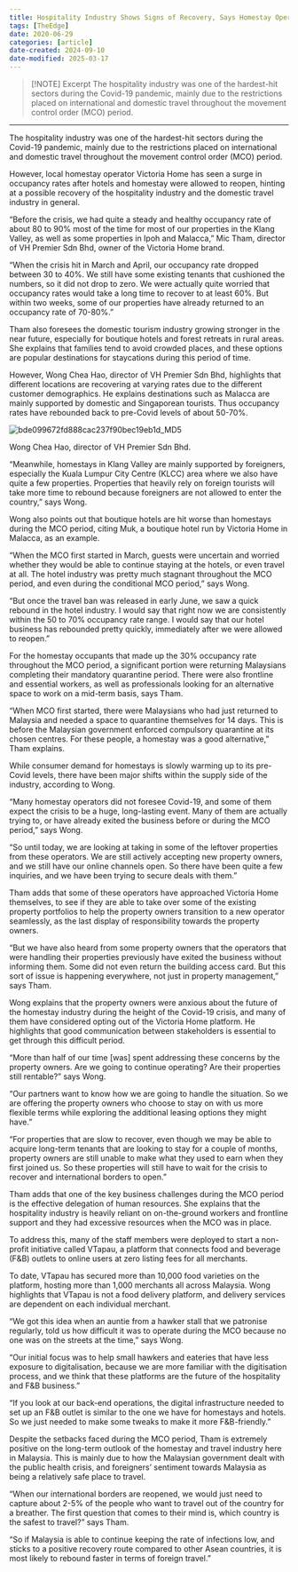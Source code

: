 ```yaml
---
title: Hospitality Industry Shows Signs of Recovery, Says Homestay Operator
tags: [TheEdge]
date: 2020-06-29
categories: [article]
date-created: 2024-09-10
date-modified: 2025-03-17
---
```


> [!NOTE] Excerpt
> The hospitality industry was one of the hardest-hit sectors during the Covid-19 pandemic, mainly due to the restrictions placed on international and domestic travel throughout the movement control order (MCO) period.

---

The hospitality industry was one of the hardest-hit sectors during the Covid-19 pandemic, mainly due to the restrictions placed on international and domestic travel throughout the movement control order (MCO) period.

However, local homestay operator Victoria Home has seen a surge in occupancy rates after hotels and homestay were allowed to reopen, hinting at a possible recovery of the hospitality industry and the domestic travel industry in general.

“Before the crisis, we had quite a steady and healthy occupancy rate of about 80 to 90% most of the time for most of our properties in the Klang Valley, as well as some properties in Ipoh and Malacca,” Mic Tham, director of VH Premier Sdn Bhd, owner of the Victoria Home brand.

“When the crisis hit in March and April, our occupancy rate dropped between 30 to 40%. We still have some existing tenants that cushioned the numbers, so it did not drop to zero. We were actually quite worried that occupancy rates would take a long time to recover to at least 60%. But within two weeks, some of our properties have already returned to an occupancy rate of 70-80%.”

Tham also foresees the domestic tourism industry growing stronger in the near future, especially for boutique hotels and forest retreats in rural areas. She explains that families tend to avoid crowded places, and these options are popular destinations for staycations during this period of time.

However, Wong Chea Hao, director of VH Premier Sdn Bhd, highlights that different locations are recovering at varying rates due to the different customer demographics. He explains destinations such as Malacca are mainly supported by domestic and Singaporean tourists. Thus occupancy rates have rebounded back to pre-Covid levels of about 50-70%.

![bde099672fd888cac237f90bec19eb1d_MD5](/media/bde099672fd888cac237f90bec19eb1d_MD5.jpg)

Wong Chea Hao, director of VH Premier Sdn Bhd.

“Meanwhile, homestays in Klang Valley are mainly supported by foreigners, especially the Kuala Lumpur City Centre (KLCC) area where we also have quite a few properties. Properties that heavily rely on foreign tourists will take more time to rebound because foreigners are not allowed to enter the country,” says Wong.

Wong also points out that boutique hotels are hit worse than homestays during the MCO period, citing Muk, a boutique hotel run by Victoria Home in Malacca, as an example.

“When the MCO first started in March, guests were uncertain and worried whether they would be able to continue staying at the hotels, or even travel at all. The hotel industry was pretty much stagnant throughout the MCO period, and even during the conditional MCO period,” says Wong.

“But once the travel ban was released in early June, we saw a quick rebound in the hotel industry. I would say that right now we are consistently within the 50 to 70% occupancy rate range. I would say that our hotel business has rebounded pretty quickly, immediately after we were allowed to reopen.”

For the homestay occupants that made up the 30% occupancy rate throughout the MCO period, a significant portion were returning Malaysians completing their mandatory quarantine period. There were also frontline and essential workers, as well as professionals looking for an alternative space to work on a mid-term basis, says Tham.

“When MCO first started, there were Malaysians who had just returned to Malaysia and needed a space to quarantine themselves for 14 days. This is before the Malaysian government enforced compulsory quarantine at its chosen centres. For these people, a homestay was a good alternative,” Tham explains.

While consumer demand for homestays is slowly warming up to its pre-Covid levels, there have been major shifts within the supply side of the industry, according to Wong.

“Many homestay operators did not foresee Covid-19, and some of them expect the crisis to be a huge, long-lasting event. Many of them are actually trying to, or have already exited the business before or during the MCO period,” says Wong.

“So until today, we are looking at taking in some of the leftover properties from these operators. We are still actively accepting new property owners, and we still have our online channels open. So there have been quite a few inquiries, and we have been trying to secure deals with them.”

Tham adds that some of these operators have approached Victoria Home themselves, to see if they are able to take over some of the existing property portfolios to help the property owners transition to a new operator seamlessly, as the last display of responsibility towards the property owners.

“But we have also heard from some property owners that the operators that were handling their properties previously have exited the business without informing them. Some did not even return the building access card. But this sort of issue is happening everywhere, not just in property management,” says Tham.

Wong explains that the property owners were anxious about the future of the homestay industry during the height of the Covid-19 crisis, and many of them have considered opting out of the Victoria Home platform. He highlights that good communication between stakeholders is essential to get through this difficult period.

“More than half of our time \[was\] spent addressing these concerns by the property owners. Are we going to continue operating? Are their properties still rentable?” says Wong.

“Our partners want to know how we are going to handle the situation. So we are offering the property owners who choose to stay on with us more flexible terms while exploring the additional leasing options they might have.”

“For properties that are slow to recover, even though we may be able to acquire long-term tenants that are looking to stay for a couple of months, property owners are still unable to make what they used to earn when they first joined us. So these properties will still have to wait for the crisis to recover and international borders to open.”

Tham adds that one of the key business challenges during the MCO period is the effective delegation of human resources. She explains that the hospitality industry is heavily reliant on on-the-ground workers and frontline support and they had excessive resources when the MCO was in place.

To address this, many of the staff members were deployed to start a non-profit initiative called VTapau, a platform that connects food and beverage (F&B) outlets to online users at zero listing fees for all merchants.

To date, VTapau has secured more than 10,000 food varieties on the platform, hosting more than 1,000 merchants all across Malaysia. Wong highlights that VTapau is not a food delivery platform, and delivery services are dependent on each individual merchant.

“We got this idea when an auntie from a hawker stall that we patronise regularly, told us how difficult it was to operate during the MCO because no one was on the streets at the time,” says Wong.

“Our initial focus was to help small hawkers and eateries that have less exposure to digitalisation, because we are more familiar with the digitisation process, and we think that these platforms are the future of the hospitality and F&B business.”

“If you look at our back-end operations, the digital infrastructure needed to set up an F&B outlet is similar to the one we have for homestays and hotels. So we just needed to make some tweaks to make it more F&B-friendly.”

Despite the setbacks faced during the MCO period, Tham is extremely positive on the long-term outlook of the homestay and travel industry here in Malaysia. This is mainly due to how the Malaysian government dealt with the public health crisis, and foreigners’ sentiment towards Malaysia as being a relatively safe place to travel.

“When our international borders are reopened, we would just need to capture about 2-5% of the people who want to travel out of the country for a breather. The first question that comes to their mind is, which country is the safest to travel?” says Tham.

“So if Malaysia is able to continue keeping the rate of infections low, and sticks to a positive recovery route compared to other Asean countries, it is most likely to rebound faster in terms of foreign travel.”
